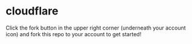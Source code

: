 # cloudflare

Click the fork button in the upper right corner (underneath your account icon) and fork this repo to your account to get started!
